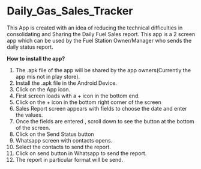 # Daily_Gas_Sales_Tracker

This App is created with an idea of reducing the technical difficulties in consolidating and Sharing the Daily Fuel Sales report. 
This app is a 2 screen app which can be used by the Fuel Station Owner/Manager who sends the daily status report.

**How to install the app?**

1) The .apk file of the app will be shared  by the app owners(Currently the app mis not in play store).
2) Install the .apk file in the Android Device.
3) Click on the App icon.
4) First screen loads with a + icon in the bottom end.
5) Click on the + icon in the bottom right corner  of the screen
6) Sales Report screen appears with fields to choose the date and enter the values.
7) Once the fields are entered , scroll down to see the button at the bottom of the screen.
8) Click on the Send Status button
9) Whatsapp screen with contacts opens.
10) Select the contacts to send the report.
11) Click on send button in Whatsapp to send the report.
12) The report in particular format will be send.




